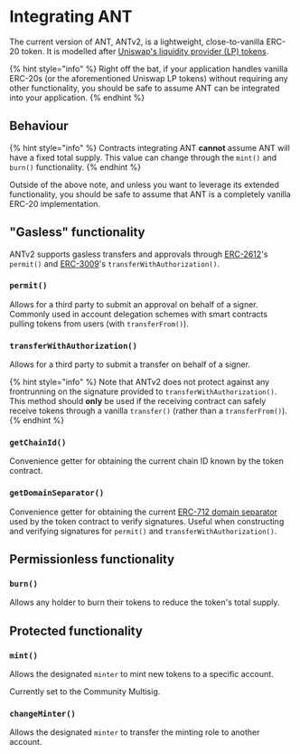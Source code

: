 # Integrating ANT

The current version of ANT, ANTv2, is a lightweight, close-to-vanilla ERC-20 token. It is modelled after [Uniswap's liquidity provider (LP) tokens](https://github.com/Uniswap/uniswap-v2-core/blob/master/contracts/UniswapV2ERC20.sol).

{% hint style="info" %}
Right off the bat, if your application handles vanilla ERC-20s (or the aforementioned Uniswap LP tokens) without requiring any other functionality, you should be safe to assume ANT can be integrated into your application.
{% endhint %}

## Behaviour

{% hint style="info" %}
Contracts integrating ANT **cannot** assume ANT will have a fixed total supply. This value can change through the `mint()` and `burn()` functionality.
{% endhint %}

Outside of the above note, and unless you want to leverage its extended functionality, you should be safe to assume that ANT is a completely vanilla ERC-20 implementation.

## "Gasless" functionality

ANTv2 supports gasless transfers and approvals through [ERC-2612](https://eips.ethereum.org/EIPS/eip-2612)'s `permit()` and [ERC-3009](https://eips.ethereum.org/EIPS/eip-3009)'s `transferWithAuthorization()`.

### `permit()`

Allows for a third party to submit an approval on behalf of a signer. Commonly used in account delegation schemes with smart contracts pulling tokens from users (with `transferFrom()`).

### `transferWithAuthorization()`

Allows for a third party to submit a transfer on behalf of a signer.

{% hint style="info" %}
Note that ANTv2 does not protect against any frontrunning on the signature provided to `transferWithAuthorization()`. This method should **only** be used if the receiving contract can safely receive tokens through a vanilla `transfer()` (rather than a `transferFrom()`).
{% endhint %}

### `getChainId()`

Convenience getter for obtaining the current chain ID known by the token contract.

### `getDomainSeparator()`

Convenience getter for obtaining the current [ERC-712 domain separator](https://eips.ethereum.org/EIPS/eip-712#definition-of-domainseparator) used by the token contract to verify signatures. Useful when constructing and verifying signatures for `permit()` and `transferWithAuthorization()`.

## Permissionless functionality

### `burn()`

Allows any holder to burn their tokens to reduce the token's total supply.

## Protected functionality

### `mint()`

Allows the designated `minter` to mint new tokens to a specific account.

Currently set to the Community Multisig.

### `changeMinter()`

Allows the designated `minter` to transfer the minting role to another account.
